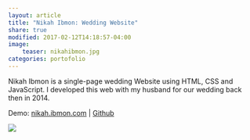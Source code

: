 ```yaml
---
layout: article
title: "Nikah Ibmon: Wedding Website"
share: true
modified: 2017-02-12T14:18:57-04:00
image:
    teaser: nikahibmon.jpg
categories: portofolio
---
```


Nikah Ibmon is a single-page wedding Website using HTML, CSS and JavaScript. I developed this web with my husband for our wedding back then in 2014. 

Demo: [nikah.ibmon.com](http://nikah.ibmon.com) |
[Github](https://github.com/nmonarizqa/wdg)

<img src="{{ site.url }}/images/NNWedding.png">